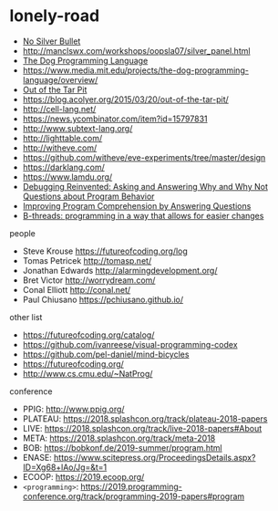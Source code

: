 # lonely-road

* [No Silver Bullet](/Brooks-NoSilverBullet.pdf)
* http://manclswx.com/workshops/oopsla07/silver_panel.html
* [The Dog Programming Language](/Dog-UIST2013.pdf)
* https://www.media.mit.edu/projects/the-dog-programming-language/overview/
* [Out of the Tar Pit](/MoseleyMarks06a.pdf)
* https://blog.acolyer.org/2015/03/20/out-of-the-tar-pit/
* http://cell-lang.net/
* https://news.ycombinator.com/item?id=15797831
* http://www.subtext-lang.org/
* http://lighttable.com/
* http://witheve.com/
* https://github.com/witheve/eve-experiments/tree/master/design
* https://darklang.com/
* https://www.lamdu.org/
* [Debugging Reinvented: Asking and Answering Why and Why Not Questions about Program Behavior](/3edb01c308c7edafa8facc1d0e2b9cc13a69.pdf)
* [Improving Program Comprehension by Answering Questions](/MyersICPC2013NatProg.pdf)
* [B-threads: programming in a way that allows for easier changes](https://medium.com/@lmatteis/b-threads-programming-in-a-way-that-allows-for-easier-changes-5d95b9fb6928)

people

* Steve Krouse https://futureofcoding.org/log
* Tomas Petricek http://tomasp.net/
* Jonathan Edwards http://alarmingdevelopment.org/
* Bret Victor http://worrydream.com/
* Conal Elliott http://conal.net/
* Paul Chiusano https://pchiusano.github.io/

other list

* https://futureofcoding.org/catalog/
* https://github.com/ivanreese/visual-programming-codex
* https://github.com/pel-daniel/mind-bicycles
* https://futureofcoding.org/
* http://www.cs.cmu.edu/~NatProg/

conference

* PPIG: http://www.ppig.org/
* PLATEAU: https://2018.splashcon.org/track/plateau-2018-papers
* LIVE: https://2018.splashcon.org/track/live-2018-papers#About
* META: https://2018.splashcon.org/track/meta-2018
* BOB: https://bobkonf.de/2019-summer/program.html
* ENASE: https://www.scitepress.org/ProceedingsDetails.aspx?ID=Xg68+lAo/Jg=&t=1
* ECOOP: https://2019.ecoop.org/
* `<programming>`: https://2019.programming-conference.org/track/programming-2019-papers#program
